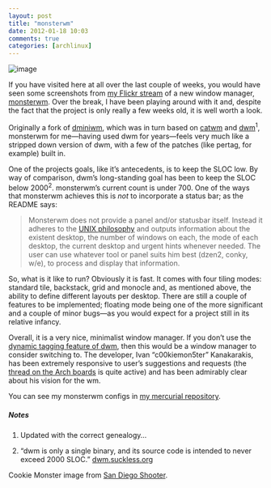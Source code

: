 ```yaml
---
layout: post
title: "monsterwm"
date: 2012-01-18 10:03
comments: true
categories: [archlinux]
---
```

![image](http://dl.dropbox.com/u/261312/Blog-images/monster.jpg)

If you have visited here at all over the last couple of weeks, you would
have seen some screenshots from 
[my Flickr stream](http://www.flickr.com/photos/jasonwryan/ "All of my screenshots on Flickr")
of a new window manager,
[monsterwm](https://github.com/c00kiemon5ter/monsterwm "Project on Github").
Over the break, I have been playing around with it and, despite the fact
that the project is only really a few weeks old, it is well worth a
look.

Originally a fork of
[dminiwm](https://github.com/moetunes/dminiwm "dminiwm on Github"),
which was in turn based on
[catwm](https://github.com/pyknite/catwm "Project on Github") and
[dwm](http://dwm.suckless.org "dwm on suckless")<sup>1</sup>, monsterwm for
me—having used dwm for years—feels very much like a stripped down
version of dwm, with a few of the patches (like pertag, for example)
built in.

One of the projects goals, like it’s antecedents, is to keep the SLOC
low. By way of comparison, dwm’s long-standing goal has been to keep the
SLOC below 2000<sup>2</sup>. monsterwm’s current count is under 700. One of the
ways that monsterwm achieves this is *not* to incorporate a status bar;
as the README says:

> Monsterwm does not provide a panel and/or statusbar itself. Instead it
> adheres to the [UNIX philosophy](http://en.wikipedia.org/wiki/Unix_philosophy "Wikipedia entry")
> and outputs information about the existent desktop, the number of
> windows on each, the mode of each desktop, the current desktop and
> urgent hints whenever needed. The user can use whatever tool or panel
> suits him best (dzen2, conky, w/e), to process and display that
> information.

So, what is it like to run? Obviously it is fast. It comes with four
tiling modes: standard tile, backstack, grid and monocle and, as
mentioned above, the ability to define different layouts per desktop.
There are still a couple of features to be implemented; floating mode
being one of the more significant and a couple of minor bugs—as you
would expect for a project still in its relative infancy.

Overall, it is a very nice, minimalist window manager. If you don’t use
the [dynamic tagging feature of dwm](http://lubutu.com/rant/dwm-faq "CLS on dwm's tagging feature"),
then this would be a window manager to consider switching to. The
developer, Ivan “c00kiemon5ter” Kanakarakis, has been extremely
responsive to user’s suggestions and requests (the 
[thread on the Arch boards](https://bbs.archlinux.org/viewtopic.php?id=132122 "Arch Linux forums: monsterwm thread")
is quite active) and has been admirably clear about his vision for the
wm.

You can see my monsterwm configs in 
[my mercurial repository](https://bitbucket.org/jasonwryan/eeepc/src/241da582a0fd/Build/monsterwm-git "Mercurial repo: monsterwm").

##### Notes
1. Updated with the correct genealogy…

2. “dwm is only a single binary, and its source code is intended to
never exceed 2000 SLOC.” [dwm.suckless.org](http:..dwm.suckless.org "dwm homepage")

Cookie Monster image from [San Diego Shooter](http://www.flickr.com/photos/nathaninsandiego/3757033518/ "Creative Commons image on Flickr").
